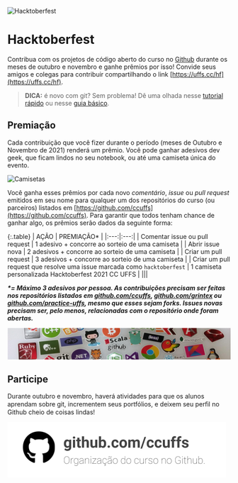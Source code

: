 ![Hacktoberfest](https://cc.uffs.edu.br/images/posts/hacktoberfest-2021.jpg)

# Hacktoberfest

Contribua com os projetos de código aberto do curso no [Github](https://github.com) durante os meses de outubro e novembro e ganhe prêmios por isso! Convide seus amigos e colegas para contribuir compartilhando o link [https://uffs.cc/hf](https://uffs.cc/hf).

> **DICA:** é novo com git? Sem problema! Dê uma olhada nesse [tutorial rápido](docs/tutorial-git-basico.md) ou nesse [guia básico](https://github.com/mateusKoppe/git-guia-basico).

## Premiação

Cada contribuição que você fizer durante o período (meses de Outubro e Novembro de 2021) renderá um prêmio. Você pode ganhar adesivos dev geek, que ficam lindos no seu notebook, ou até uma camiseta única do evento.

![Camisetas](https://cc.uffs.edu.br/images/posts/camisetas-hf2021.jpg)

Você ganha esses prêmios por cada novo _comentário_, _issue_ ou _pull request_ emitidos em seu nome para qualquer um dos repositórios do curso (ou parceiros) listados em [https://github.com/ccuffs](https://github.com/ccuffs). Para  garantir  que  todos  tenham  chance  de  ganhar  algo,  os  prêmios  serão  dados da seguinte forma: 

{:.table}
| AÇÃO  | PREMIAÇÃO* |
|:---:|:---:|
| Comentar issue ou pull request | 1 adesivo + concorre ao sorteio de uma camiseta |
| Abrir issue nova  | 2 adesivos + concorre ao sorteio de uma camiseta |
| Criar um pull request  | 3 adesivos + concorre ao sorteio de uma camiseta |
| Criar um pull request que resolve uma issue marcada como `hacktoberfest` | 1 camiseta personalizada Hacktoberfest 2021 CC UFFS |
|||

___*= Máximo 3 adesivos por pessoa. As contribuições precisam ser feitas nos repositórios listados em [github.com/ccuffs](https://github.com/ccuffs), [github.com/grintex](https://github.com/grintex) ou [github.com/practice-uffs](https://github.com/practice-uffs), mesmo que esses sejam forks. Issues novas precisam ser, pelo menos, relacionadas com o repositório onde foram abertas.___

![Figura com vários adesivos](./images/stickers.png)

## Participe

Durante outubro e novembro, haverá atividades para que os alunos aprendam sobre git, incrementem seus portfólios, e deixem seu perﬁl no Github cheio de coisas lindas! 

[![Link para a organização do curso no Github](./images/cc-github-org-teaser.png)](https://github.com/ccuffs)
